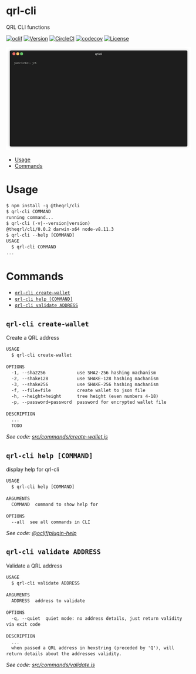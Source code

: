 qrl-cli
=======

QRL CLI functions

[![oclif](https://img.shields.io/badge/cli-oclif-brightgreen.svg)](https://oclif.io)
[![Version](https://img.shields.io/npm/v/@theqrl/cli.svg)](https://npmjs.org/package/@theqrl/cli)
[![CircleCI](https://circleci.com/gh/theQRL/qrl-cli.svg?style=svg)](https://circleci.com/gh/theQRL/qrl-cli)
[![codecov](https://codecov.io/gh/theQRL/qrl-cli/branch/master/graph/badge.svg)](https://codecov.io/gh/theQRL/qrl-cli)
[![License](https://img.shields.io/npm/l/@theqrl/cli.svg)](https://github.com/theqrl/qrl-cli/blob/master/package.json)

![In action](render1563726016790.gif)

<!-- toc -->
* [Usage](#usage)
* [Commands](#commands)
<!-- tocstop -->
# Usage
<!-- usage -->
```sh-session
$ npm install -g @theqrl/cli
$ qrl-cli COMMAND
running command...
$ qrl-cli (-v|--version|version)
@theqrl/cli/0.0.2 darwin-x64 node-v8.11.3
$ qrl-cli --help [COMMAND]
USAGE
  $ qrl-cli COMMAND
...
```
<!-- usagestop -->
# Commands
<!-- commands -->
* [`qrl-cli create-wallet`](#qrl-cli-create-wallet)
* [`qrl-cli help [COMMAND]`](#qrl-cli-help-command)
* [`qrl-cli validate ADDRESS`](#qrl-cli-validate-address)

## `qrl-cli create-wallet`

Create a QRL address

```
USAGE
  $ qrl-cli create-wallet

OPTIONS
  -1, --sha2256            use SHA2-256 hashing machanism
  -2, --shake128           use SHAKE-128 hashing machanism
  -3, --shake256           use SHAKE-256 hashing machanism
  -f, --file=file          create wallet to json file
  -h, --height=height      tree height (even numbers 4-18)
  -p, --password=password  password for encrypted wallet file

DESCRIPTION
  ...
  TODO
```

_See code: [src/commands/create-wallet.js](https://github.com/theqrl/qrl-cli/blob/v0.0.2/src/commands/create-wallet.js)_

## `qrl-cli help [COMMAND]`

display help for qrl-cli

```
USAGE
  $ qrl-cli help [COMMAND]

ARGUMENTS
  COMMAND  command to show help for

OPTIONS
  --all  see all commands in CLI
```

_See code: [@oclif/plugin-help](https://github.com/oclif/plugin-help/blob/v2.2.0/src/commands/help.ts)_

## `qrl-cli validate ADDRESS`

Validate a QRL address

```
USAGE
  $ qrl-cli validate ADDRESS

ARGUMENTS
  ADDRESS  address to validate

OPTIONS
  -q, --quiet  quiet mode: no address details, just return validity via exit code

DESCRIPTION
  ...
  when passed a QRL address in hexstring (preceded by 'Q'), will return details about the addresses validity.
```

_See code: [src/commands/validate.js](https://github.com/theqrl/qrl-cli/blob/v0.0.2/src/commands/validate.js)_
<!-- commandsstop -->
